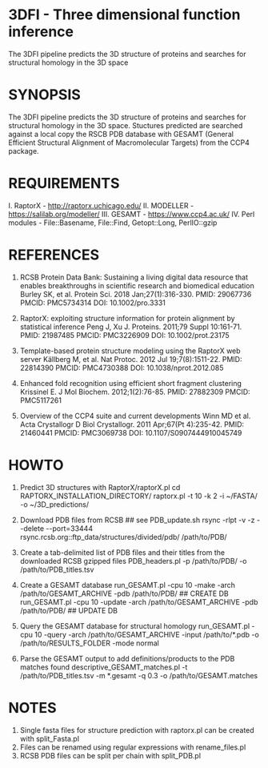 # 3DFI - Three dimensional function inference
The 3DFI pipeline predicts the 3D structure of proteins and searches for structural homology in the 3D space

# SYNOPSIS
The 3DFI pipeline predicts the 3D structure of proteins and searches for structural homology in the 3D space.
Stuctures predicted are searched against a local copy the RSCB PDB database with GESAMT (General Efficient
Structural Alignment of Macromolecular Targets) from the CCP4 package.

# REQUIREMENTS
I. RaptorX - http://raptorx.uchicago.edu/
II. MODELLER - https://salilab.org/modeller/
III. GESAMT -  https://www.ccp4.ac.uk/
IV. Perl modules - File::Basename, File::Find, Getopt::Long, PerlIO::gzip

# REFERENCES
1) RCSB Protein Data Bank: Sustaining a living digital data resource that enables breakthroughs in scientific research and biomedical education
Burley SK, et al. Protein Sci. 2018 Jan;27(1):316-330. PMID: 29067736 PMCID: PMC5734314 DOI: 10.1002/pro.3331

2) RaptorX: exploiting structure information for protein alignment by statistical inference
Peng J, Xu J. Proteins. 2011;79 Suppl 10:161-71. PMID: 21987485 PMCID: PMC3226909 DOI: 10.1002/prot.23175

3) Template-based protein structure modeling using the RaptorX web server
Källberg M, et al. Nat Protoc. 2012 Jul 19;7(8):1511-22. PMID: 22814390 PMCID: PMC4730388 DOI: 10.1038/nprot.2012.085

4) Enhanced fold recognition using efficient short fragment clustering
Krissinel E. J Mol Biochem. 2012;1(2):76-85. PMID: 27882309 PMCID: PMC5117261

5) Overview of the CCP4 suite and current developments
Winn MD et al. Acta Crystallogr D Biol Crystallogr. 2011 Apr;67(Pt 4):235-42. PMID: 21460441 PMCID: PMC3069738 DOI: 10.1107/S0907444910045749

# HOWTO
1) Predict 3D structures with RaptorX/raptorX.pl
cd RAPTORX_INSTALLATION_DIRECTORY/
raptorx.pl -t 10 -k 2 -i ~/FASTA/ -o ~/3D_predictions/

2) Download PDB files from RCSB ## see PDB_update.sh
rsync -rlpt -v -z --delete --port=33444 \
rsync.rcsb.org::ftp_data/structures/divided/pdb/ /path/to/PDB/

3) Create a tab-delimited list of PDB files and their titles from the downloaded RCSB gzipped files
PDB_headers.pl -p /path/to/PDB/ -o /path/to/PDB_titles.tsv

4) Create a GESAMT database
run_GESAMT.pl -cpu 10 -make -arch /path/to/GESAMT_ARCHIVE -pdb /path/to/PDB/	## CREATE DB
run_GESAMT.pl -cpu 10 -update -arch /path/to/GESAMT_ARCHIVE -pdb /path/to/PDB/	## UPDATE DB

5) Query the GESAMT database for structural homology
run_GESAMT.pl -cpu 10 -query -arch /path/to/GESAMT_ARCHIVE -input /path/to/*.pdb -o /path/to/RESULTS_FOLDER -mode normal

6) Parse the GESAMT output to add definitions/products to the PDB matches found
descriptive_GESAMT_matches.pl -t /path/to/PDB_titles.tsv -m *.gesamt -q 0.3 -o /path/to/GESAMT.matches 

# NOTES 
1. Single fasta files for structure prediction with raptorx.pl can be created with split_Fasta.pl
2. Files can be renamed using regular expressions with rename_files.pl
3. RCSB PDB files can be split per chain with split_PDB.pl
